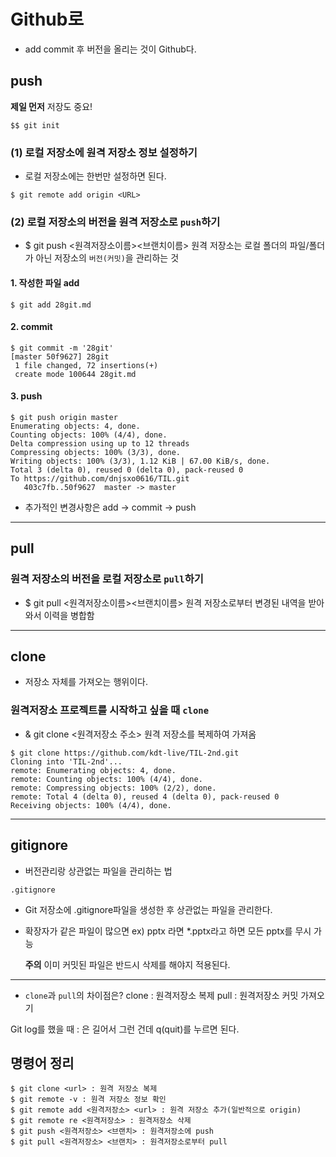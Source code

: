 # Github로
- add commit 후 버전을 올리는 것이 Github다.

## push

**제일 먼저** 저장도 중요!

```bush
$$ git init
```

### (1) 로컬 저장소에 원격 저장소 정보 설정하기
- 로컬 저장소에는 한번만 설정하면 된다.
```bush
$ git remote add origin <URL>
```

### (2) 로컬 저장소의 버전을 원격 저장소로 `push`하기
- $ git push <원격저장소이름><브랜치이름>
  원격 저장소는 로컬 폴더의 파일/폴더가 아닌 저장소의 `버전(커밋)`을 관리하는 것

#### 1. 작성한 파일 add
```bush
$ git add 28git.md
```
#### 2. commit
```bush
$ git commit -m '28git'
[master 50f9627] 28git
 1 file changed, 72 insertions(+)
 create mode 100644 28git.md
```
#### 3. push
```bush
$ git push origin master
Enumerating objects: 4, done.
Counting objects: 100% (4/4), done.
Delta compression using up to 12 threads
Compressing objects: 100% (3/3), done.
Writing objects: 100% (3/3), 1.12 KiB | 67.00 KiB/s, done.
Total 3 (delta 0), reused 0 (delta 0), pack-reused 0
To https://github.com/dnjsxo0616/TIL.git
   403c7fb..50f9627  master -> master
```
- 추가적인 변경사항은 add -> commit -> push
---
## pull

### 원격 저장소의 버전을 로컬 저장소로 `pull`하기
- $ git pull <원격저장소이름><브랜치이름>
 원격 저장소로부터 변경된 내역을 받아와서 이력을 병합함
---
## clone
- 저장소 자체를 가져오는 행위이다.

### 원격저장소 프로젝트를 시작하고 싶을 때 `clone`
- & git clone <원격저장소 주소>
 원격 저장소를 복제하여 가져옴
```bush
$ git clone https://github.com/kdt-live/TIL-2nd.git
Cloning into 'TIL-2nd'...
remote: Enumerating objects: 4, done.
remote: Counting objects: 100% (4/4), done.      
remote: Compressing objects: 100% (2/2), done.   
remote: Total 4 (delta 0), reused 4 (delta 0), pack-reused 0
Receiving objects: 100% (4/4), done.
```
---
## gitignore
- 버전관리랑 상관없는 파일을 관리하는 법
```
.gitignore
```
- Git 저장소에 .gitignore파일을 생성한 후 상관없는 파일을 관리한다.
- 확장자가 같은 파일이 많으면 ex) pptx 라면 *.pptx라고 하면 모든 pptx를 무시 가능

  **주의** 이미 커밋된 파일은 반드시 삭제를 해야지 적용된다.
---
- `clone`과 `pull`의 차이점은?
clone : 원격저장소 복제
pull : 원격저장소 커밋 가져오기

Git log를 했을 때 : 은 길어서 그런 건데 q(quit)를 누르면 된다.

## 명령어 정리
```bush
$ git clone <url> : 원격 저장소 복제
$ git remote -v : 원격 저장소 정보 확인
$ git remote add <원격저장소> <url> : 원격 저장소 추가(일반적으로 origin)
$ git remote re <원격저장소> : 원격저장소 삭제
$ git push <원격저장소> <브랜치> : 원격저장소에 push
$ git pull <원격저장소> <브랜치> : 원격저장소로부터 pull
```

